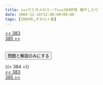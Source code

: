 ```yaml
---
title: ★★★ウミガメのスープ★★★384杯目 梅干し入り
date: 2004-12-16T12:00:00+09:00
tags: [2004年,オカルト板]
---
```

<div class="th_left"><a href="../383"><< 383</a></div>
<div class="th_right"><a href="../385">385 >></a></div>
<br><br>
<script src="../../js/cupsoup.js"></script>
<form>
<input type="button" value="問題と解説のみにする" onClick="toggleCupsoup()">
</form>
{{< 384 >}}
<div class="th_left"><a href="../383"><< 383</a></div>
<div class="th_right"><a href="../385">385 >></a></div>